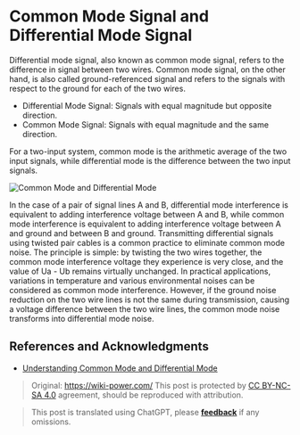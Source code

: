 # Common Mode Signal and Differential Mode Signal

Differential mode signal, also known as common mode signal, refers to the difference in signal between two wires. Common mode signal, on the other hand, is also called ground-referenced signal and refers to the signals with respect to the ground for each of the two wires.

- Differential Mode Signal: Signals with equal magnitude but opposite direction.
- Common Mode Signal: Signals with equal magnitude and the same direction.

For a two-input system, common mode is the arithmetic average of the two input signals, while differential mode is the difference between the two input signals.

![Common Mode and Differential Mode](https://img.wiki-power.com/d/wiki-media/img/20211216134434.png)

In the case of a pair of signal lines A and B, differential mode interference is equivalent to adding interference voltage between A and B, while common mode interference is equivalent to adding interference voltage between A and ground and between B and ground. Transmitting differential signals using twisted pair cables is a common practice to eliminate common mode noise. The principle is simple: by twisting the two wires together, the common mode interference voltage they experience is very close, and the value of Ua - Ub remains virtually unchanged. In practical applications, variations in temperature and various environmental noises can be considered as common mode interference. However, if the ground noise reduction on the two wire lines is not the same during transmission, causing a voltage difference between the two wire lines, the common mode noise transforms into differential mode noise.

## References and Acknowledgments

- [Understanding Common Mode and Differential Mode](http://murata.eetrend.com/article/2018-05/1001554.html)

> Original: <https://wiki-power.com/>
> This post is protected by [CC BY-NC-SA 4.0](https://creativecommons.org/licenses/by/4.0/deed.en) agreement, should be reproduced with attribution.

> This post is translated using ChatGPT, please [**feedback**](https://github.com/linyuxuanlin/Wiki_MkDocs/issues/new) if any omissions.